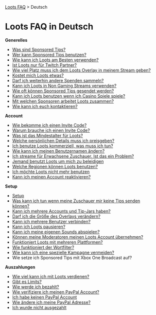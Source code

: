 [Loots FAQ](../) > Deutsch

# Loots FAQ in Deutsch

**Generelles**

- [Was sind Sponsored Tips?](general/what-are-sponsored-tips.)
- [Wer kann Sponsored Tips benutzen?](general/who-can-use-sponsored-tips)
- [Wie kann ich Loots am Besten verwenden?](general/how-to-use-loots-most-successful)
- [Ist Loots nur für Twitch Partner?](general/twitch-partners)
- [Wie viel Platz muss ich dem Loots Overlay in meinem Stream geben?](general/message-size)
- [Kostet mich Loots etwas?](general/do-sponsored-tips-cost-me-anything)
- [Darf ich weiterhin andere Spenden sammeln?](general/other-donations)
- [Kann ich Loots in Non Gaming Streams verwenden?](general/non-gaming-streams)
- [Wie oft können Sponsored Tips gesendet werden?](general/frequency-of-sponsored-tips)
- [Kann ich Loots benutzen wenn ich Casino Spiele spiele?](general/casino-games)
- [Mit welchen Sponsoren arbeitet Loots zusammen?](general/sponsors)
- [Wie kann ich euch kontaktieren?](general/get-in-touch)

**Account**

- [Wie bekomme ich einen Invite Code?](account/how-to-get-invited)
- [Warum brauche ich einen Invite Code?](account/why-invites)
- [Was ist das Mindestalter für Loots?](account/minimum-age)
- [Welche persönlichen Details muss ich preisgeben?](account/personal-details)
- [Ich benutze Loots kommerziell, was muss ich tun?](account/commercial-usage)
- [Wie kann ich meinen Benutzernamen ändern?](account/username)
- [Ich streame für Erwachsene Zuschauer. Ist das ein Problem?](account/mature-content)
- [Jemand benutzt Loots um mich zu beleidigen](account/harassment)
- [Welche Regionen können Loots benutzen?](account/regions)
- [Ich möchte Loots nicht mehr benutzen](account/quit-loots)
- [Kann ich meinen Account reaktivieren?](account/reactivate-account)

**Setup**

- [Setup](setup/setup)
- [Was kann ich tun wenn meine Zuschauer mir keine Tips senden können?](setup/tipping-not-possible)
- [Kann ich mehrere Accounts und Tip-Jars haben?](setup/multiple-tip-jars)
- [Darf ich die Größe des Overlays verändern?](setup/changing-overlay-size)
- [Kann ich mehrere Benutzer verbinden?](setup/multiple-usernames)
- [Kann ich Loots pausieren?](setup/pause-loots)
- [Kann ich meine eigenen Sounds abspielen?](setup/custom-sound)
- [Können meine Moderatoren meinen Loots Account übernehmen?](setup/moderators)
- [Funktioniert Loots mit mehreren Plattformen?](setup/streaming-networks)
- [Wie funktioniert der Wortfilter?](setup/word-filter)
- [Wie kann ich eine spezielle Kampagne vermeiden?](setup/campaign-selection)
- Wie setze ich Sponsored Tips mit Xbox One Broadcast auf?

**Auszahlungen**

- [Wie viel kann ich mit Loots verdienen?](payouts/pricing)
- [Gibt es Limits?](payouts/limits)
- [Wie werde ich bezahlt?](payouts/how-payout-works)
- [Wie verifiziere ich meinen PayPal Account?](payouts/verification)
- [Ich habe keinen PayPal Account](payouts/no-paypal)
- [Wie ändere ich meine PayPal Adresse?](payouts/change-paypal)
- [Ich wurde nicht ausgezahlt](payouts/no-payout-received)
